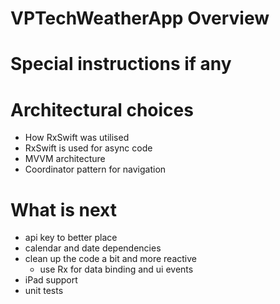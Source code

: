 # VPTechWeatherApp Overview


# Special instructions if any


# Architectural choices
- How RxSwift was utilised 
- RxSwift is used for async code
- MVVM architecture
- Coordinator pattern for navigation


# What is next
- api key to better place
- calendar and date dependencies
- clean up the code a bit and more reactive
    - use Rx for data binding and ui events
- iPad support
- unit tests
